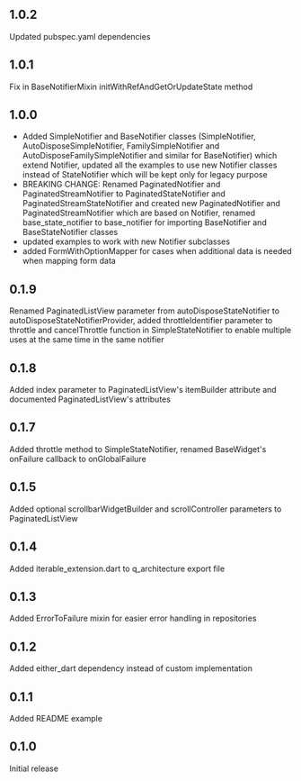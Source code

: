 ## 1.0.2

Updated pubspec.yaml dependencies

## 1.0.1

Fix in BaseNotifierMixin initWithRefAndGetOrUpdateState method

## 1.0.0

- Added SimpleNotifier and BaseNotifier classes (SimpleNotifier,
  AutoDisposeSimpleNotifier, FamilySimpleNotifier and
  AutoDisposeFamilySimpleNotifier and similar for BaseNotifier) which extend
  Notifier, updated all the examples to use new Notifier classes instead of
  StateNotifier which will be kept only for legacy purpose
- BREAKING CHANGE: Renamed PaginatedNotifier and PaginatedStreamNotifier to
  PaginatedStateNotifier and PaginatedStreamStateNotifier and created new
  PaginatedNotifier and PaginatedStreamNotifier which are based on Notifier,
  renamed base_state_notifier to base_notifier for importing BaseNotifier and
  BaseStateNotifier classes
- updated examples to work with new Notifier subclasses
- added FormWithOptionMapper for cases when additional data is needed when
  mapping form data

## 0.1.9

Renamed PaginatedListView parameter from autoDisposeStateNotifier to
autoDisposeStateNotifierProvider, added throttleIdentifier parameter to throttle
and cancelThrottle function in SimpleStateNotifier to enable multiple uses at
the same time in the same notifier

## 0.1.8

Added index parameter to PaginatedListView's itemBuilder attribute and
documented PaginatedListView's attributes

## 0.1.7

Added throttle method to SimpleStateNotifier, renamed BaseWidget's onFailure
callback to onGlobalFailure

## 0.1.5

Added optional scrollbarWidgetBuilder and scrollController parameters to
PaginatedListView

## 0.1.4

Added iterable_extension.dart to q_architecture export file

## 0.1.3

Added ErrorToFailure mixin for easier error handling in repositories

## 0.1.2

Added either_dart dependency instead of custom implementation

## 0.1.1

Added README example

## 0.1.0

Initial release
